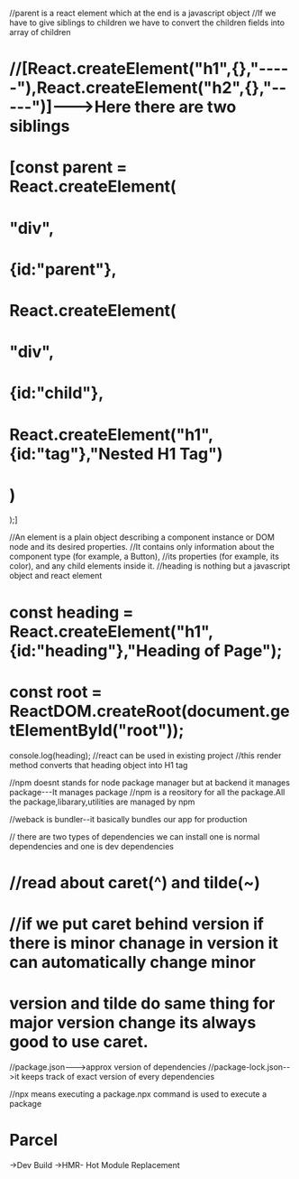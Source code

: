 //parent is a react element which at the end is a javascript object
//If we have to give siblings to children we have to convert the children fields into array of children
# //[React.createElement("h1",{},"-----"),React.createElement("h2",{},"-----")]--->Here there are two siblings
# [const parent = React.createElement(
#   "div",
#  {id:"parent"},
#   React.createElement(
#       "div",
#       {id:"child"},
#       React.createElement("h1",{id:"tag"},"Nested H1 Tag")
#  )
);]

//An element is a plain object describing a component instance or DOM node and its desired properties. 
//It contains only information about the component type (for example, a Button), 
//its properties (for example, its color), and any child elements inside it.
//heading is nothing but a javascript object and react element


# const heading = React.createElement("h1",{id:"heading"},"Heading of Page");
# const root = ReactDOM.createRoot(document.getElementById("root"));

console.log(heading);
//react can be used in existing project
//this render method converts that heading object into H1 tag

//npm doesnt stands for node package manager but at backend it manages package---It manages package
//npm is a reository for all the package.All the package,libarary,utilities are managed by npm

//weback is bundler--it basically bundles our app for production

// there are two types of dependencies we can install one is normal dependencies and one is dev dependencies

# //read about caret(^) and tilde(~)
# //if we put caret behind version if there is minor chanage in version it can automatically change minor 
# version and tilde do same thing for major version change its always good to use caret.

//package.json--->approx version of dependencies
//package-lock.json-->it keeps track of exact version of every dependencies

//npx means executing a package.npx command is used to execute a package

# Parcel
 ->Dev Build
 ->HMR- Hot Module Replacement


 
